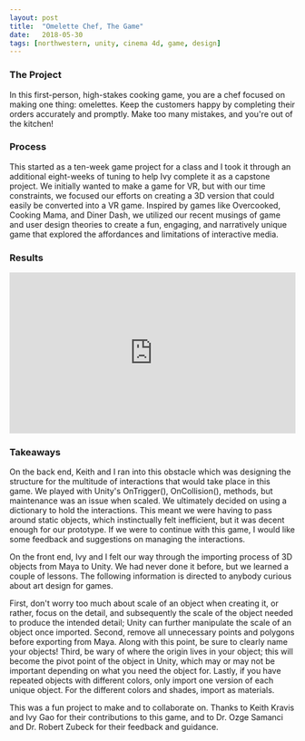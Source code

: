 ```yaml
---
layout: post
title:  "Omelette Chef, The Game"
date:   2018-05-30
tags: [northwestern, unity, cinema 4d, game, design]
---
```


### The Project
In this first-person, high-stakes cooking game, you are a chef focused on making one thing: omelettes. Keep the customers happy by completing their orders accurately and promptly. Make too many mistakes, and you're out of the kitchen!

### Process
This started as a ten-week game project for a class and I took it through an additional eight-weeks of tuning to help Ivy complete it as a capstone project. We initially wanted to make a game for VR, but with our time constraints, we focused our efforts on creating a 3D version that could easily be converted into a VR game. Inspired by games like Overcooked, Cooking Mama, and Diner Dash, we utilized our recent musings of game and user design theories to create a fun, engaging, and narratively unique game that explored the affordances and limitations of interactive media.

### Results
<div style="position:relative;height:0;padding-bottom:56.25%; margin-bottom:2%;"><iframe src="https://www.youtube.com/embed/8Mh3MZShoEs?ecver=2" width="640" height="360" frameborder="0" style="position:absolute;width:100%;height:100%;left:0" allowfullscreen></iframe></div>

### Takeaways
On the back end, Keith and I ran into this obstacle which was designing the structure for the multitude of interactions that would take place in this game. We played with Unity's OnTrigger(), OnCollision(), methods, but maintenance was an issue when scaled. We ultimately decided on using a dictionary to hold the interactions. This meant we were having to pass around static objects, which instinctually felt inefficient, but it was decent enough for our prototype. If we were to continue with this game, I would like some feedback and suggestions on managing the interactions.

On the front end, Ivy and I felt our way through the importing process of 3D objects from Maya to Unity. We had never done it before, but we learned a couple of lessons. The following information is directed to anybody curious about art design for games.

First, don't worry too much about scale of an object when creating it, or rather, focus on the detail, and subsequently the scale of the object needed to produce the intended detail; Unity can further manipulate the scale of an object once imported. Second, remove all unnecessary points and polygons before exporting from Maya. Along with this point, be sure to clearly name your objects! Third, be wary of where the origin lives in your object; this will become the pivot point of the object in Unity, which may or may not be important depending on what you need the object for. Lastly, if you have repeated objects with different colors, only import one version of each unique object. For the different colors and shades, import as materials.

This was a fun project to make and to collaborate on. Thanks to Keith Kravis and Ivy Gao for their contributions to this game, and to Dr. Ozge Samanci and Dr. Robert Zubeck for their feedback and guidance.
